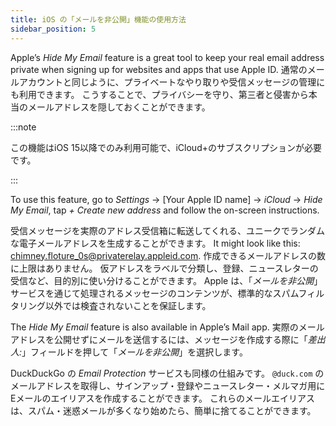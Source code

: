 ```yaml
---
title: iOS の「メールを非公開」機能の使用方法
sidebar_position: 5
---
```


Apple’s *Hide My Email* feature is a great tool to keep your real email address private when signing up for websites and apps that use Apple ID. 通常のメールアカウントと同じように、プライベートなやり取りや受信メッセージの管理にも利用できます。 こうすることで、プライバシーを守り、第三者と侵害から本当のメールアドレスを隠しておくことができます。

:::note

この機能はiOS 15以降でのみ利用可能で、iCloud+のサブスクリプションが必要です。

:::

To use this feature, go to *Settings* → [Your Apple ID name] → *iCloud* → *Hide My Email*, tap *+ Create new address* and follow the on-screen instructions.

受信メッセージを実際のアドレス受信箱に転送してくれる、ユニークでランダムな電子メールアドレスを生成することができます。 It might look like this: chimney.floture_0s@privaterelay.appleid.com. 作成できるメールアドレスの数に上限はありません。 仮アドレスをラベルで分類し、登録、ニュースレターの受信など、目的別に使い分けることができます。 Apple は、「*メールを非公開*」サービスを通じて処理されるメッセージのコンテンツが、標準的なスパムフィルタリング以外では検査されないことを保証します。

The *Hide My Email* feature is also available in Apple’s Mail app. 実際のメールアドレスを公開せずにメールを送信するには、メッセージを作成する際に「*差出人:*」フィールドを押して「*メールを非公開*」を選択します。

DuckDuckGo の *Email Protection* サービスも同様の仕組みです。 `@duck.com` のメールアドレスを取得し、サインアップ・登録やニュースレター・メルマガ用にEメールのエイリアスを作成することができます。 これらのメールエイリアスは、スパム・迷惑メールが多くなり始めたら、簡単に捨てることができます。
